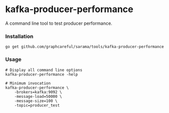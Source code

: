 # kafka-producer-performance

A command line tool to test producer performance.

### Installation

    go get github.com/graphcareful/sarama/tools/kafka-producer-performance


### Usage

    # Display all command line options
    kafka-producer-performance -help
	
	# Minimum invocation
    kafka-producer-performance \
		-brokers=kafka:9092 \
		-message-load=50000 \
		-message-size=100 \
		-topic=producer_test
